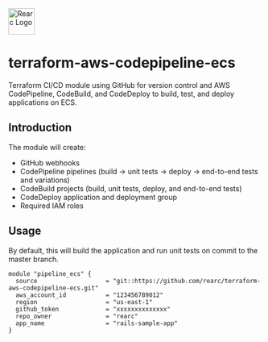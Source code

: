 <a href="https://www.rearc.io/data/">
    <img src="https://www.rearc.io/wp-content/uploads/2018/11/Logo.png" alt="Rearc Logo" title="Rearc Logo" height="52" />
</a>

# terraform-aws-codepipeline-ecs

Terraform CI/CD module using GitHub for version control and AWS CodePipeline, CodeBuild, and CodeDeploy to build, test, and deploy applications on ECS.

## Introduction

The module will create:

* GitHub webhooks
* CodePipeline pipelines (build -> unit tests -> deploy -> end-to-end tests and variations)
* CodeBuild projects (build, unit tests, deploy, and end-to-end tests)
* CodeDeploy application and deployment group
* Required IAM roles

## Usage

By default, this will build the application and run unit tests on commit to the master branch.
```hcl
module "pipeline_ecs" {
  source                   = "git::https://github.com/rearc/terraform-aws-codepipeline-ecs.git"
  aws_account_id           = "123456789012"
  region                   = "us-east-1"
  github_token             = "xxxxxxxxxxxxxx"
  repo_owner               = "rearc"
  app_name                 = "rails-sample-app"
}
```